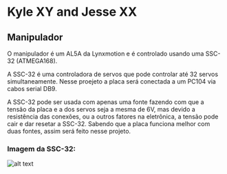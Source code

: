 # Kyle XY and Jesse XX

## Manipulador
O manipulador é um AL5A da Lynxmotion e é controlado usando uma SSC-32 (ATMEGA168). 

A SSC-32 é uma controladora de servos que pode controlar até 32 servos simultaneamente. Nesse proejeto a placa será conectada a um PC104 via cabos serial DB9. 

A SSC-32 pode ser usada com apenas uma fonte fazendo com que a tensão da placa e a dos servos seja a mesma de 6V, mas devido a resistência das conexões, ou a outros fatores na eletrônica, a tensão pode cair e dar resetar a SSC-32. Sabendo que a placa funciona melhor com duas fontes, assim será feito nesse projeto.

### Imagem da SSC-32:
![alt text](https://drive.google.com/file/d/1JhQsBEOVd2AlfN-__LYJlYWf3SMs5ELt/view?usp=sharing)
